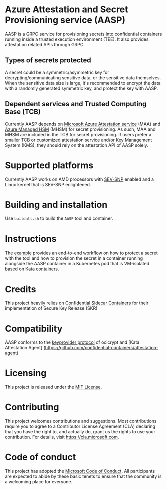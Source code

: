 # Azure Attestation and Secret Provisioning service (AASP)

AASP is a GRPC service for provisioning secrets into confidential containers
running inside a trusted execution environment (TEE). It also provides
attestation related APIs through GRPC.

## Types of secrets protected

A secret could be a symmetric/asymmetric key for decrypting/communicating
sensitive data, or the sensitive data themselves. When the sensitive data
size is large, it's recommended to encrypt the data with a randomly
generated symmetric key, and protect the key with AASP.

## Dependent services and Trusted Computing Base (TCB)

Currently AASP depends on [Microsoft Azure Attestation service](https://azure.microsoft.com/en-us/products/azure-attestation) (MAA) and
[Azure Managed HSM](https://learn.microsoft.com/en-us/azure/key-vault/managed-hsm/overview)
(MHSM) for secret provisioning. As such,
MAA and MHSM are included in the TCB for secret provisioning. If users
prefer a smaller TCB or customized attestation service and/or Key Management
System (KMS), they should rely on the attestation API of AASP solely.

# Supported platforms

Currently AASP works on AMD processors with [SEV-SNP](https://www.amd.com/en/processors/amd-secure-encrypted-virtualization)
enabled and a Linux kernel that is SEV-SNP enlightened.

# Building and installation

Use `buildall.sh` to build the `AASP` tool and container.

# Instructions

The [example](examples/README.md) provides an end-to-end workflow on how to
protect a secret with the tool and how to provision the secret in a container
running alongside the AASP container in a Kubernetes pod that is VM-isolated
based on [Kata containers](https://github.com/kata-containers/kata-containers).

# Credits

This project heavily relies on [Confidential Sidecar Containers](https://github.com/microsoft/confidential-sidecar-containers)
for their implementation of Secure Key Release (SKR)

# Compatibility

AASP conforms to the [keyprovider protocol](
https://github.com/containers/ocicrypt/blob/main/docs/keyprovider.md) of ocicrypt and [Kata Attestation Agent]
(https://github.com/confidential-containers/attestation-agent)

# Licensing

This project is released under the [MIT License](LICENSE.txt).

# Contributing

This project welcomes contributions and suggestions. Most contributions require you to
agree to a Contributor License Agreement (CLA) declaring that you have the right to,
and actually do, grant us the rights to use your contribution. For details, visit
https://cla.microsoft.com.

# Code of conduct

This project has adopted the
[Microsoft Code of Conduct](https://opensource.microsoft.com/codeofconduct/).
All participants are expected to abide by these basic tenets to ensure that the
community is a welcoming place for everyone.


